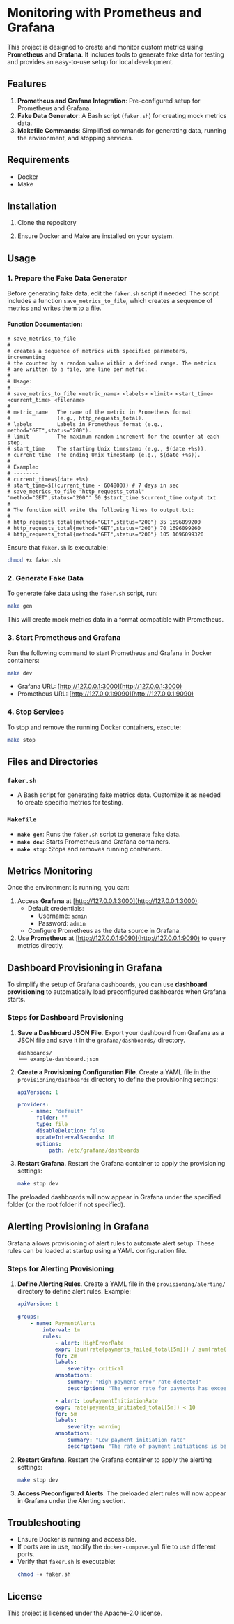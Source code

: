 # Monitoring with Prometheus and Grafana

This project is designed to create and monitor custom metrics using **Prometheus** and **Grafana**. It includes tools to generate fake data for testing and provides an easy-to-use setup for local development.

## Features

1. **Prometheus and Grafana Integration**: Pre-configured setup for Prometheus and Grafana.
2. **Fake Data Generator**: A Bash script (`faker.sh`) for creating mock metrics data.
3. **Makefile Commands**: Simplified commands for generating data, running the environment, and stopping services.

## Requirements

-   Docker
-   Make

## Installation

1. Clone the repository

2. Ensure Docker and Make are installed on your system.

## Usage

### 1. Prepare the Fake Data Generator

Before generating fake data, edit the `faker.sh` script if needed. The script includes a function `save_metrics_to_file`, which creates a sequence of metrics and writes them to a file.

#### Function Documentation:

```
# save_metrics_to_file
#
# creates a sequence of metrics with specified parameters, incrementing
# the counter by a random value within a defined range. The metrics
# are written to a file, one line per metric.
#
# Usage:
# ------
# save_metrics_to_file <metric_name> <labels> <limit> <start_time> <current_time> <filename>
#
# metric_name   The name of the metric in Prometheus format
#               (e.g., http_requests_total).
# labels        Labels in Prometheus format (e.g., method="GET",status="200").
# limit         The maximum random increment for the counter at each step.
# start_time    The starting Unix timestamp (e.g., $(date +%s)).
# current_time  The ending Unix timestamp (e.g., $(date +%s)).
#
# Example:
# --------
# current_time=$(date +%s)
# start_time=$((current_time - 604800)) # 7 days in sec
# save_metrics_to_file "http_requests_total" 'method="GET",status="200"' 50 $start_time $current_time output.txt
#
# The function will write the following lines to output.txt:
#
# http_requests_total{method="GET",status="200"} 35 1696099200
# http_requests_total{method="GET",status="200"} 70 1696099260
# http_requests_total{method="GET",status="200"} 105 1696099320
```

Ensure that `faker.sh` is executable:

```bash
chmod +x faker.sh
```

### 2. Generate Fake Data

To generate fake data using the `faker.sh` script, run:

```bash
make gen
```

This will create mock metrics data in a format compatible with Prometheus.

### 3. Start Prometheus and Grafana

Run the following command to start Prometheus and Grafana in Docker containers:

```bash
make dev
```

-   Grafana URL: [http://127.0.0.1:3000](http://127.0.0.1:3000)
-   Prometheus URL: [http://127.0.0.1:9090](http://127.0.0.1:9090)

### 4. Stop Services

To stop and remove the running Docker containers, execute:

```bash
make stop
```

## Files and Directories

### `faker.sh`

-   A Bash script for generating fake metrics data. Customize it as needed to create specific metrics for testing.

### `Makefile`

-   **`make gen`**: Runs the `faker.sh` script to generate fake data.
-   **`make dev`**: Starts Prometheus and Grafana containers.
-   **`make stop`**: Stops and removes running containers.

## Metrics Monitoring

Once the environment is running, you can:

1. Access **Grafana** at [http://127.0.0.1:3000](http://127.0.0.1:3000):
    - Default credentials:
        - Username: `admin`
        - Password: `admin`
    - Configure Prometheus as the data source in Grafana.
2. Use **Prometheus** at [http://127.0.0.1:9090](http://127.0.0.1:9090) to query metrics directly.

## Dashboard Provisioning in Grafana

To simplify the setup of Grafana dashboards, you can use **dashboard provisioning** to automatically load preconfigured dashboards when Grafana starts.

### Steps for Dashboard Provisioning

1. **Save a Dashboard JSON File**.
   Export your dashboard from Grafana as a JSON file and save it in the `grafana/dashboards/` directory.

    ```
    dashboards/
    └── example-dashboard.json
    ```

2. **Create a Provisioning Configuration File**.
   Create a YAML file in the `provisioning/dashboards` directory to define the provisioning settings:

    ```yaml
    apiVersion: 1

    providers:
        - name: "default"
          folder: ""
          type: file
          disableDeletion: false
          updateIntervalSeconds: 10
          options:
              path: /etc/grafana/dashboards
    ```

3. **Restart Grafana**.
   Restart the Grafana container to apply the provisioning settings:

    ```bash
    make stop dev
    ```

The preloaded dashboards will now appear in Grafana under the specified folder (or the root folder if not specified).

## Alerting Provisioning in Grafana

Grafana allows provisioning of alert rules to automate alert setup. These rules can be loaded at startup using a YAML configuration file.

### Steps for Alerting Provisioning

1. **Define Alerting Rules**.
   Create a YAML file in the `provisioning/alerting/` directory to define alert rules. Example:

    ```yaml
    apiVersion: 1

    groups:
        - name: PaymentAlerts
            interval: 1m
            rules:
                - alert: HighErrorRate
                expr: (sum(rate(payments_failed_total[5m])) / sum(rate(payments_initiated_total[5m]))) > 0.1
                for: 2m
                labels:
                    severity: critical
                annotations:
                    summary: "High payment error rate detected"
                    description: "The error rate for payments has exceeded 10% over the last 5 minutes."

                - alert: LowPaymentInitiationRate
                expr: rate(payments_initiated_total[5m]) < 10
                for: 5m
                labels:
                    severity: warning
                annotations:
                    summary: "Low payment initiation rate"
                    description: "The rate of payment initiations is below 10 per minute."
    ```

2. **Restart Grafana**.
   Restart the Grafana container to apply the alerting settings:

    ```bash
    make stop dev
    ```

3. **Access Preconfigured Alerts**.
   The preloaded alert rules will now appear in Grafana under the Alerting section.

## Troubleshooting

-   Ensure Docker is running and accessible.
-   If ports are in use, modify the `docker-compose.yml` file to use different ports.
-   Verify that `faker.sh` is executable:
    ```bash
    chmod +x faker.sh
    ```

## License

This project is licensed under the Apache-2.0 license.
